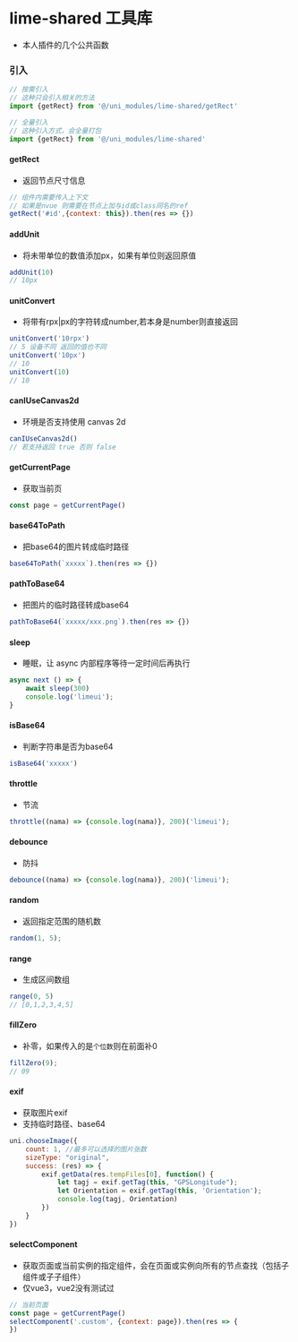 # lime-shared 工具库
- 本人插件的几个公共函数

### 引入
```js
// 按需引入
// 这种只会引入相关的方法
import {getRect} from '@/uni_modules/lime-shared/getRect'

// 全量引入
// 这种引入方式，会全量打包
import {getRect} from '@/uni_modules/lime-shared'
```


#### getRect
- 返回节点尺寸信息
```js
// 组件内需要传入上下文
// 如果是nvue 则需要在节点上加与id或class同名的ref
getRect('#id',{context: this}).then(res => {})
```

#### addUnit 
- 将未带单位的数值添加px，如果有单位则返回原值
```js
addUnit(10)
// 10px
```

#### unitConvert
- 将带有rpx|px的字符转成number,若本身是number则直接返回
```js
unitConvert('10rpx') 
// 5 设备不同 返回的值也不同
unitConvert('10px') 
// 10
unitConvert(10) 
// 10
```

#### canIUseCanvas2d
- 环境是否支持使用 canvas 2d
```js
canIUseCanvas2d()
// 若支持返回 true 否则 false
```


#### getCurrentPage
- 获取当前页
```js
const page = getCurrentPage()
```


#### base64ToPath
- 把base64的图片转成临时路径
```js
base64ToPath(`xxxxx`).then(res => {})
```

#### pathToBase64
- 把图片的临时路径转成base64
```js
pathToBase64(`xxxxx/xxx.png`).then(res => {})
```

#### sleep
- 睡眠，让 async 内部程序等待一定时间后再执行
```js
async next () => {
	await sleep(300)
	console.log('limeui');
}
```

#### isBase64
- 判断字符串是否为base64
```js
isBase64('xxxxx')
```

#### throttle
- 节流
```js
throttle((nama) => {console.log(nama)}, 200)('limeui');
```

#### debounce
- 防抖
```js
debounce((nama) => {console.log(nama)}, 200)('limeui');
```

#### random
- 返回指定范围的随机数
```js
random(1, 5);
```

#### range
- 生成区间数组
```js
range(0, 5)
// [0,1,2,3,4,5]
```

#### fillZero
- 补零，如果传入的是`个位数`则在前面补0
```js
fillZero(9);
// 09
```

#### exif
- 获取图片exif
- 支持临时路径、base64
```js
uni.chooseImage({
	count: 1, //最多可以选择的图片张数
	sizeType: "original",
	success: (res) => {
		exif.getData(res.tempFiles[0], function() {
			let tagj = exif.getTag(this, "GPSLongitude");
			let	Orientation = exif.getTag(this, 'Orientation');  
			console.log(tagj, Orientation)
		})
	}
})
```

#### selectComponent
- 获取页面或当前实例的指定组件，会在页面或实例向所有的节点查找（包括子组件或子子组件）
- 仅vue3，vue2没有测试过
```js
// 当前页面
const page = getCurrentPage()
selectComponent('.custom', {context: page}).then(res => {
})
```


